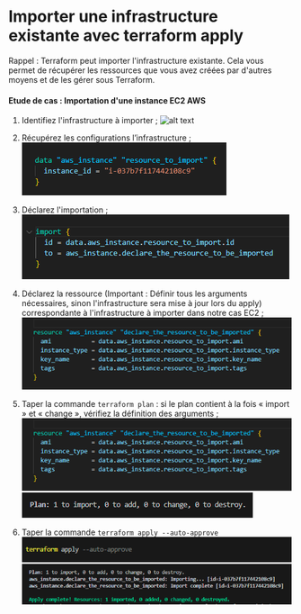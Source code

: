 # Importer une infrastructure existante avec terraform apply

Rappel : Terraform peut importer l'infrastructure existante. Cela vous permet de récupérer les ressources que vous avez créées par d'autres moyens et de les gérer sous Terraform.

#### Etude de cas :  Importation d'une instance EC2 AWS

1. Identifiez l'infrastructure à importer ; ![alt text](<image/1. identification de la ressource à importer dark.png>)

2. Récupérez les configurations l’infrastructure ; ![alt text](<image/2. recuperation des parametres de l'infra dark.png>)

3. Déclarez l'importation ; ![alt text](<image/3. declaration de l'importation dark.png>)

4. Déclarez la ressource (Important : Définir tous les arguments nécessaires, sinon l'infrastructure sera mise à jour lors du apply) correspondante à l'infrastructure à importer dans notre cas EC2 ; ![alt text](<image/4. declaration ressource dark.png>)

5. Taper la commande ```terraform plan``` :  si le plan contient à la fois « import » et « change », vérifiez la définition des arguments ;![alt text](<image/4. declaration ressource dark.png>) ![alt text](<image/5. info plan  dark.png>)

6. Taper la commande ```terraform apply --auto-approve``` ![alt text](<image/6. terraform apply dark.png>) ![alt text](<image/6. info apply dark.png>)

